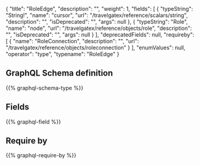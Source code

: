 {
  "title": "RoleEdge",
  "description": "",
  "weight": 1,
  "fields": [
    {
      "typeString": "String!",
      "name": "cursor",
      "url": "/travelgatex/reference/scalars/string",
      "description": "",
      "isDeprecated": "",
      "args": null
    },
    {
      "typeString": "Role",
      "name": "node",
      "url": "/travelgatex/reference/objects/role",
      "description": "",
      "isDeprecated": "",
      "args": null
    }
  ],
  "deprecatedFields": null,
  "requireby": [
    {
      "name": "RoleConnection",
      "description": "",
      "url": "/travelgatex/reference/objects/roleconnection"
    }
  ],
  "enumValues": null,
  "operator": "type",
  "typename": "RoleEdge"
}
## GraphQL Schema definition

{{% graphql-schema-type %}}

## Fields

{{% graphql-field %}}

## Require by

{{% graphql-require-by %}}
